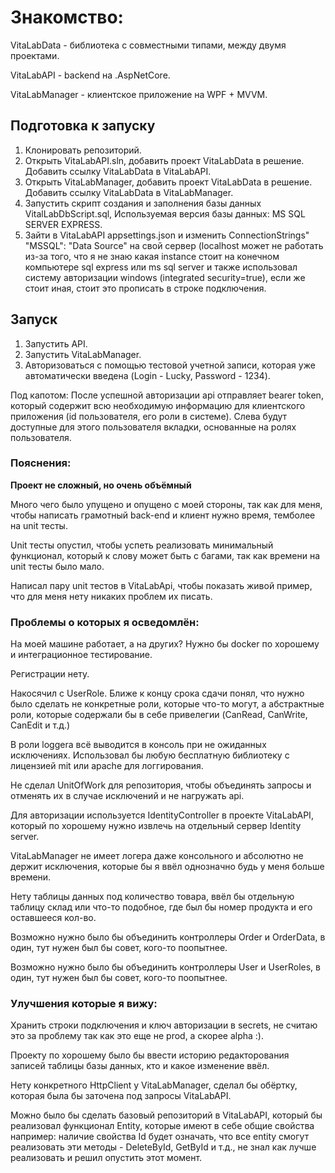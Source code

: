 # Знакомство:
VitaLabData - библиотека с совместными типами, между двумя проектами.

VitaLabAPI - backend на .AspNetCore.

VitaLabManager - клиентское приложение на WPF + MVVM.

## Подготовка к запуску
1. Клонировать репозиторий.
2. Открыть VitaLabAPI.sln, добавить проект VitaLabData в решение. Добавить ссылку VitaLabData в VitaLabAPI.
3. Открыть VitaLabManager, добавить проект VitaLabData в решение.  Добавить ссылку VitaLabData в VitaLabManager.
4. Запустить скрипт создания и заполнения базы данных VitalLabDbScript.sql, Используемая версия базы данных: MS SQL SERVER EXPRESS.
5. Зайти в VitaLabAPI appsettings.json и изменить ConnectionStrings" "MSSQL": "Data Source" на свой сервер (localhost может не работать из-за того, что я не знаю какая instance стоит на конечном компьютере sql express или ms sql server и также использовал систему авторизации windows (integrated security=true), если же стоит иная, стоит это прописать в строке подключения.

## Запуск
1. Запустить API.
2. Запустить VitaLabManager.
3. Авторизоваться с помощью тестовой учетной записи, которая уже автоматически введена (Login - Lucky, Password - 1234).

Под капотом: После успешной авторизации api отправляет bearer token, который содержит всю необходимую информацию для клиентского приложения (id пользователя, его роли в системе).
Слева будут доступные для этого пользователя вкладки, основанные на ролях пользователя.

### Пояснения:
**Проект не сложный, но очень объёмный**

Много чего было упущено и опущено с моей стороны, так как для меня, чтобы написать грамотный back-end и клиент нужно время, темболее на unit тесты.

Unit тесты опустил, чтобы успеть реализовать минимальный функционал, который к слову может быть с багами, так как времени на unit тесты было мало.

Написал пару unit тестов в VitaLabApi, чтобы показать живой пример, что для меня нету никаких проблем их писать.

### Проблемы о которых я осведомлён:
На моей машине работает, а на других? Нужно бы docker по хорошему и интеграционное тестирование.

Регистрации нету.

Накосячил с UserRole. Ближе к концу срока сдачи понял, что нужно было сделать не конкретные роли, которые что-то могут, а абстрактные роли, которые содержали бы в себе привелегии (CanRead, CanWrite, CanEdit и т.д.)

В роли loggera всё выводится в консоль при не ожиданных исключениях. Использовал бы любую бесплатную библиотеку с лицензией mit или apache для логгирования.

Не сделал UnitOfWork для репозитория, чтобы объединять запросы и отменять их в случае исключений и не нагружать api.

Для авторизации используется IdentityController в проекте VitaLabAPI, который по хорошему нужно извлечь на отдельный сервер Identity server.

VitaLabManager не имеет логера даже консольного и абсолютно не держит исключения, которые бы я ввёл однозначно будь у меня больше времени.

Нету таблицы данных под количество товара, ввёл бы отдельную таблицу склад или что-то подобное, где был бы номер продукта и его оставшееся кол-во.

Возможно нужно было бы объединить контроллеры Order и OrderData, в один, тут нужен был бы совет, кого-то поопытнее.

Возможно нужно было бы объединить контроллеры User и UserRoles, в один, тут нужен был бы совет, кого-то поопытнее.


### Улучшения которые я вижу:

Хранить строки подключения и ключ авторизации в secrets, не считаю это за проблему так как это еще не prod, а скорее alpha :).

Проекту по хорошему было бы ввести историю редакторования записей таблицы базы данных, кто и какое изменение ввёл.

Нету конкретного HttpClient у VitaLabManager, сделал бы обёртку, которая была бы заточена под запросы VitaLabAPI.

Можно было бы сделать базовый репозиторий в VitaLabAPI, который бы реализовал функционал Entity, которые имеют в себе общие свойства например: наличие свойства Id  будет означать, что все entity смогут реализовать эти методы - DeleteById, GetById и т.д., не знал как лучше реализовать и решил опустить этот момент.
